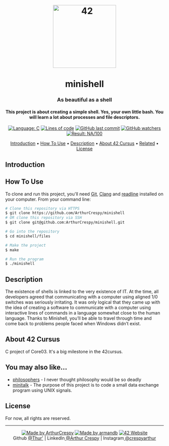 <h1 align="center">
  <br>
  <a href="https://www.github.com/ArthurCrespy"><img src="https://42.fr/wp-content/uploads/2021/05/42-Final-sigle-seul.svg" alt="42" width="200"></a>
  <br><br>
  minishell
  <br>
</h1>

<h3 align="center">As beautiful as a shell</h3>

<h4 align="center">This project is about creating a simple shell.
Yes, your own little bash.
You will learn a lot about processes and file descriptors.</a></h4>

<p align="center">
    <a href="https://github.com/ArthurCrespy/minishell/search?l=c"> <img alt="Language: C" src="https://img.shields.io/badge/language-C-orange"></a>
    <a href="https://github.com/ArthurCrespy/minishell"> <img alt="Lines of code" src="https://img.shields.io/tokei/lines/github/ArthurCrespy/minishell"></a>
    <a href="https://github.com/ArthurCrespy/minishell/commits"> <img alt="GitHub last commit" src="https://img.shields.io/github/last-commit/ArthurCrespy/minishell?color=yellow"></a>
    <a href="https://github.com/ArthurCrespy/minishell/watchers"> <img alt="GitHub watchers" src="https://img.shields.io/github/watchers/ArthurCrespy/minishell?color=ff69b4"></a>
    <a href="https://projects.intra.42.fr/42cursus-minishell/acrespy"> <img alt="Result: NA/100" src="https://img.shields.io/badge/result-100/100-brightgreen"></a>

</p>

<p align="center">
  <a href="#introduction">Introduction</a> •
  <a href="#how-to-use">How To Use</a> •
  <a href="#description">Description</a> •
  <a href="#about-42-cursus">About 42 Cursus</a> •
  <a href="#you-may-also-like">Related</a> •
  <a href="#license">License</a>
</p>

## Introduction


## How To Use

To clone and run this project, you'll need [Git](https://git-scm.com), [Clang](https://clang.llvm.org/) and [readline](https://ftp.gnu.org/gnu/readline/) installed on your computer. From your command line:

```bash
# Clone this repository via HTTPS
$ git clone https://github.com/ArthurCrespy/minishell
# OR clone this repository via SSH
$ git clone git@github.com:ArthurCrespy/minishell.git

# Go into the repository
$ cd minishell/files

# Make the project
$ make

# Run the program
$ ./minishell
```

## Description

The existence of shells is linked to the very existence of IT.
At the time, all developers agreed that communicating with a computer using aligned 1/0 switches was seriously irritating.
It was only logical that they came up with the idea of creating a software to communicate with a computer using interactive lines of commands in a language somewhat close to the human language.
Thanks to Minishell, you’ll be able to travel through time and come back to problems people faced when Windows didn’t exist.

## About 42 Cursus

C project of Core03. It's a big milestone in the 42cursus.

## You may also like...

- [philosophers](https://github.com/ArthurCrespy/philosophers) - I never thought philosophy would be so deadly
- [minitalk](https://github.com/ArthurCrespy/minitalk) - The purpose of this project is to code a small data exchange program using UNIX signals.

## License

For now, all rights are reserved.

---
<p align="center">
    <a href="https://github.com/ArthurCrespy"> <img alt="Made by ArthurCrespy" src="https://img.shields.io/badge/made%20by-ArthurCrespy-blue"></a>
    <a href="https://github.com/arm-and-b"> <img alt="Made by armandb" src="https://img.shields.io/badge/made%20by-armandb-blue"></a>
    <a href="https://42.fr"><img alt="42 Website" src="https://img.shields.io/badge/website-42.fr-blue"></a>
    <br>
    Github <a href="https://github.com/ArthurCrespy" target="_blank">@Thur'</a> |
    LinkedIn<a href="https://fr.linkedin.com/in/crespyarthur" target="_blank"> @Arthur Crespy</a> |
    Instagram<a href="https://instagram.com/arthurcrespy" target="_blank"> @crespyarthur</a> 
</p>
